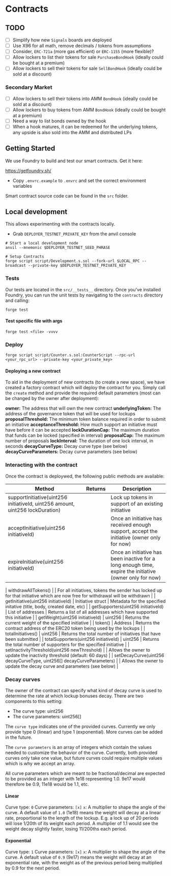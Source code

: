 # Contracts

## TODO

- [ ] Simplify how new `Signals` boards are deployed
- [ ] Use X96 for all math, remove decimals / tokens from assumptions
- [ ] Consider, `ERC-721a` (more gas efficient) or `ERC-1155` (more flexible)?
- [ ] Allow lockers to list their tokens for sale `PurchaseBondHook` (ideally could be bought at a premium)
- [ ] Allow lockers to sell their tokens for sale `SellBondHook` (ideally could be sold at a discount)

### Secondary Market

- [ ] Allow lockers to sell their tokens into AMM `BondHook` (ideally could be sold at a discount)
- [ ] Allow lockers to buy tokens from AMM `BondHook` (ideally could be bought at a premium)
- [ ] Need a way to list bonds owned by the hook
- [ ] When a hook matures, it can be redeemed for the underlying tokens, any upside is also sold into the AMM and distributed LPs

## Getting Started

We use Foundry to build and test our smart contracts. Get it here:

<https://getfoundry.sh/>

- Copy `.envrc.example` to `.envrc` and set the correct environment variables

Smart contract source code can be found in the `src` folder.

## Local development

This allows experimenting with the contracts locally.

- Grab `DEPLOYER_TESTNET_PRIVATE_KEY` from the anvil console

```shell
# Start a local development node
anvil --mnemonic $DEPLOYER_TESTNET_SEED_PHRASE

# Setup Contracts
forge script script/Development.s.sol --fork-url $LOCAL_RPC --broadcast --private-key $DEPLOYER_TESTNET_PRIVATE_KEY
```

### Tests

Our tests are located in the `src/__tests__` directory. Once you've installed Foundry, you can run the unit tests by navigating to the `contracts` directory and calling:

```shell
forge test
```

#### Test specific file with args

```shell
forge test <file> -vvvv
```

### Deploy

```shell
forge script script/Counter.s.sol:CounterScript --rpc-url <your_rpc_url> --private-key <your_private_key>
```

#### Deploying a new contract

To aid in the deployment of new contracts (to create a new space), we have created a factory contract which will deploy the contract for you. Simply call the `create` method and provide the required default parameters (most can be changed by the owner after deployment):

**owner:** The address that will own the new contract
**underlyingToken:** The address of the governance token that will be used for lockups
**proposalThreshold:** The minimum token balance required in order to submit an initiative
**acceptanceThreshold:** How much support an initiative must have before it can be accepted
**lockDurationCap:** The maximum duration that funds can be locked (specified in interval)
**proposalCap:** The maximum number of proposals
**lockInterval:** The duration of one lock interval, in seconds
**decayCurveType:** Decay curve type (see below)
**decayCurveParameters:** Decay curve parameters (see below)

### Interacting with the contract

Once the contract is deploywed, the following public methods are available:

| Method | Returns | Description |
|--------|---------|-------------|
 | supportInitiative(uint256 initiativeId, uint256 amount, uint256 lockDuration) | | Lock up tokens in support of an existing initiative |
 | acceptInitiative(uint256 initiativeId) | | Once an initiative has received enough support, accept the initiative (owner only for now) |
 | expireInitiative(uint256 initiativeId) | | Once an initiative has been inactive for a long enough time, expire the initiative (owner only for now) |

 | withdrawAllTokens() | | For all initiatives, tokens the sender has locked up for that initiative which are now free for withdrawal will be withdrawn |
 | getInitiative(uint256 initiativeId) | Initiative struct | Metadata for the specified initative (title, body, created date, etc) |
 | getSupporters(uint256 initiativeId) | List of addresses | Returns a list of all addresses which have supported this initiative |
 | getWeight(uint256 initiativeId) | uint256 | Returns the current weight of the specified initiative |
 | token() | Address | Returns the contract address of the ERC20 token being used by the lockups |
 | totalInitiatives() | uint256 | Returns the total number of initiatives that have been submitted |
 | totalSupporters(uint256 initiativeId) | uint256 | Returns the total number of supporters for the specified initiative |
 | setInactivityThreshold(uint256 newThreshold) | | Allows the owner to update the inactivity threshold (default: 60 days) |
 | setDecayCurve(uint256 decayCurveType, uint256[]  decayCurveParameters) | | Allows the owner to update the decay curve and parameters (see below) |

### Decay curves

The owner of the contract can specify what kind of decay curve is used to determine the rate at which lockup bonuses decay. There are two components to this setting:

- The curve type: uint256
- The curve parameters: uint256[]

The `curve type` indicates one of the provided curves. Currently we only provide type 0 (linear) and type 1 (exponential). More curves can be added in the future.

The `curve parameters` is an array of integers which contain the values needed to customize the behavior of the curve. Currently, both provided curves only take one value, but future curves could require multiple values which is why we accept an array.

All curve parameters which are meant to be fractional/decimal are expected to be provided as an integer with 1e18 representing 1.0. 9e17 would therefore be 0.9, 11e18 would be 1.1, etc.

#### Linear

Curve type: `0`
Curve parameters: `[x]`
`x`: A multiplier to shape the angle of the curve. A default value of `1.0` (1e18) means the weight will decay at a linear rate, proportional to the length of the lockup. E.g. a lock up of 20 periods will lose 1/20th of its weight each period. A multiplier of 1.1 would see the weight decay slightly faster, losing 11/200ths each period.

#### Exponential

Curve type: `1`
Curve parameters: `[x]`
`x`: A multiplier to shape the angle of the curve. A default value of `0.9` (9e17) means the weight will decay at an exponential rate, with the weight as of the previous period being multiplied by 0.9 for the next period.

